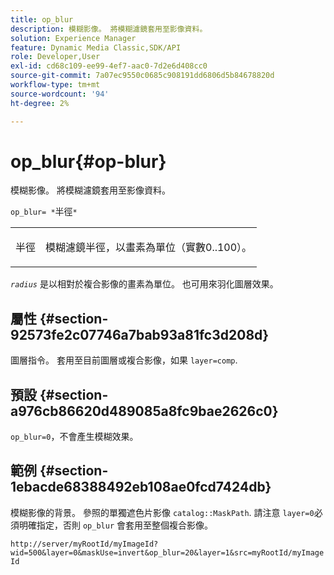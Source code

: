 ```yaml
---
title: op_blur
description: 模糊影像。 將模糊濾鏡套用至影像資料。
solution: Experience Manager
feature: Dynamic Media Classic,SDK/API
role: Developer,User
exl-id: cd68c109-ee99-4ef7-aac0-7d2e6d408cc0
source-git-commit: 7a07ec9550c0685c908191dd6806d5b84678820d
workflow-type: tm+mt
source-wordcount: '94'
ht-degree: 2%

---
```


# op_blur{#op-blur}

模糊影像。 將模糊濾鏡套用至影像資料。

`op_blur= *`半徑`*`

<table id="simpletable_1DD41D819BE74130A77ECFC28486F70A"> 
 <tr class="strow"> 
  <td class="stentry"> <p><span class="varname"> 半徑</span> </p> </td> 
  <td class="stentry"> <p>模糊濾鏡半徑，以畫素為單位（實數0..100）。 </p></td> 
 </tr> 
</table>

*`radius`* 是以相對於複合影像的畫素為單位。 也可用來羽化圖層效果。

## 屬性 {#section-92573fe2c07746a7bab93a81fc3d208d}

圖層指令。 套用至目前圖層或複合影像，如果 `layer=comp`.

## 預設 {#section-a976cb86620d489085a8fc9bae2626c0}

`op_blur=0`，不會產生模糊效果。

## 範例 {#section-1ebacde68388492eb108ae0fcd7424db}

模糊影像的背景。 參照的單獨遮色片影像 `catalog::MaskPath`. 請注意 `layer=0`必須明確指定，否則 `op_blur` 會套用至整個複合影像。

`http://server/myRootId/myImageId?wid=500&layer=0&maskUse=invert&op_blur=20&layer=1&src=myRootId/myImageId`

